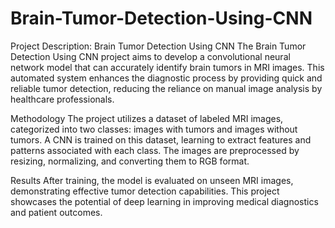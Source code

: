 # Brain-Tumor-Detection-Using-CNN
Project Description: Brain Tumor Detection Using CNN
The Brain Tumor Detection Using CNN project aims to develop a convolutional neural network model that can accurately identify brain tumors in MRI images. This automated system enhances the diagnostic process by providing quick and reliable tumor detection, reducing the reliance on manual image analysis by healthcare professionals.

Methodology
The project utilizes a dataset of labeled MRI images, categorized into two classes: images with tumors and images without tumors. A CNN is trained on this dataset, learning to extract features and patterns associated with each class. The images are preprocessed by resizing, normalizing, and converting them to RGB format.

Results
After training, the model is evaluated on unseen MRI images, demonstrating effective tumor detection capabilities. This project showcases the potential of deep learning in improving medical diagnostics and patient outcomes.

